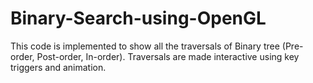 # Binary-Search-using-OpenGL
This code is implemented to show all the traversals of Binary tree (Pre-order, Post-order, In-order). Traversals are made interactive using key triggers and animation.
